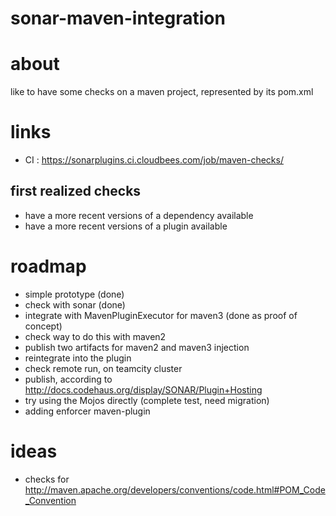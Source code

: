 sonar-maven-integration
=======================

# about #

like to have some checks on a maven project, represented by its pom.xml

# links #
* CI : https://sonarplugins.ci.cloudbees.com/job/maven-checks/


## first realized checks  ##
* have a more recent versions of a dependency available
* have a more recent versions of a plugin available



# roadmap #

* simple prototype (done)
* check with sonar (done)
* integrate with MavenPluginExecutor for maven3 (done as proof of concept)
* check way to do this with maven2
* publish two artifacts for maven2 and maven3 injection
* reintegrate into the plugin
* check remote run, on teamcity cluster
* publish, according to http://docs.codehaus.org/display/SONAR/Plugin+Hosting
* try using the Mojos directly (complete test, need migration)
* adding enforcer maven-plugin


# ideas #
* checks for http://maven.apache.org/developers/conventions/code.html#POM_Code_Convention
